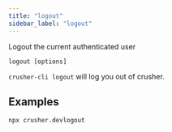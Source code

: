 ```yaml
---
title: "logout"
sidebar_label: "logout"
---
```



Logout the current authenticated user

```shell
logout [options]
```

`crusher-cli logout` will log you out of crusher.
## Examples

```shell
npx crusher.devlogout
```
